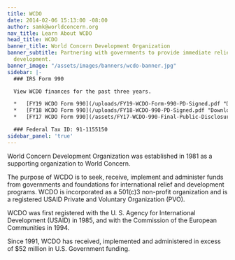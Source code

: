 ```yaml
---
title: WCDO
date: 2014-02-06 15:13:00 -08:00
author: samk@worldconcern.org
nav_title: Learn About WCDO
head_title: WCDO
banner_title: World Concern Development Organization
banner_subtitle: Partnering with governments to provide immediate relief and lasting
  development.
banner_image: "/assets/images/banners/wcdo-banner.jpg"
sidebar: |-
  ### IRS Form 990

  View WCDO finances for the past three years.

  *   [FY19 WCDO Form 990](/uploads/FY19-WCDO-Form-990-PD-Signed.pdf "Download Our 990")
  *   [FY18 WCDO Form 990](/uploads/FY18-WCDO-990-PD-Signed.pdf "Download Our 990")
  *   [FY17 WCDO Form 990](/assets/FY17-WCDO-990-Final-Public-Disclosure.pdf "Download Our 990")

  ### Federal Tax ID: 91-1155150
sidebar_panel: 'true'
---
```


World Concern Development Organization was established in 1981 as a supporting organization to World Concern.

The purpose of WCDO is to seek, receive, implement and administer funds from governments and foundations for international relief and development programs. WCDO is incorporated as a 501(c)3 non-profit organization and is a registered USAID Private and Voluntary Organization (PVO).

WCDO was first registered with the U. S. Agency for International Development (USAID) in 1985, and with the Commission of the European Communities in 1994.

Since 1991, WCDO has received, implemented and administered in excess of $52 million in U.S. Government funding.

